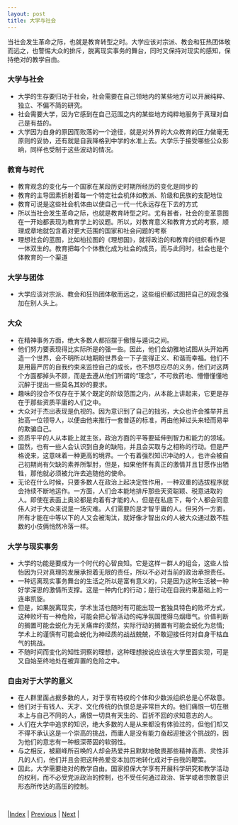 ```yaml
---
layout: post
title: 大学与社会
---
```


当社会发生革命之际，也就是教育转型之时。大学应该对宗派、教会和狂热团体敬而远之，也警惕大众的排斥，脱离现实事务的舞台，同时又保持对现实的感知，保持绝对的教学自由。

### 大学与社会
- 大学的生存要归功于社会，社会需要在自己领地内的某些地方可以开展纯粹、独立、不偏不简的研究。
- 社会需要大学，因为它感到在自己范围之内的某些地方纯粹地服务于真理对自己是有益的。
- 大学因为自身的原因而败落的一个途径，就是对外界的大众教育的压力做毫无原则的妥协，还有就是自我降格到中学的水准上去。大学乐于接受哪些公众影晌，同样也受制于这些波动的情况。

### 教育与时代
- 教育观念的变化与一个国家在某段历史时期所经历的变化是同步的
- 教育的主导因素折射着每一个特定社会机体如教派、阶级和民族的支配地位
- 教育可说是这些社会机体由以使自己一代一代永远存在下去的方式
- 所以当社会发生革命之际，也就是教育转型之时。尤有甚者，社会的变革意图在一开始都表现为教育学上的议题。所以，对教育意义和教育方式的考察，顺理成章地就包含着对更大范围的国家和社会问题的考察
- 理想社会的蓝图，比如柏拉图的《理想国》，就将政治的和教育的组织看作是一体双生的。教育把每个个体教化成为社会的成员，而与此同时，社会也是个体教育的一个渠道

### 大学与团体
- 大学应该对宗派、教会和狂热团体敬而远之，这些组织都试图把自己的观念强加在别人头上。

### 大众

- 在精神事务方面，绝大多数人都招摆于傲慢与遁词之间。
- 他们努力要表现得比实际所是的强一些。因此，他们会幼雅地试图从头开始再造一个世界，会不明所以地期盼世界会一下子变得正义、和谐而幸福。他们不是用最严厉的自我约束来监控自己的成长，也不想尽应尽的义务，他们对这两个方面都掉头不顾，而是去遵从他们所谓的“理念”，不可救药地、懵懵懂懂地沉醉于提出一些莫名其妙的要求。
- 趣味的投合不仅存在于某个既定的阶级范围之内，从本能上讲起来，它更是存在于那些资质平庸的人们之中。
- 大众对于杰出表现是仇视的。因为意识到了自己的拙劣，大众也许会推举并且抬高一位领导人，以便由他来推行一套普适的标准，再由他掉过头来轻而易举的欺骗自己。
- 资质平平的人从本能上就主张，政治方面的平等要延伸到智力和能力的领域。
- 固然，也有一些人会认识到自身的缺陷，并且会买取与之相称的行动。但是严格说来，这意味着一种更高的境界。一个有着强烈知识冲动的人，也许会被自己初期尚有欠缺的素养所掣肘，但是，如果他怀有真正的激情并且甘愿作出牺牲，那他就必须被允许去追随他的使命。
- 无论在什么时候，只要多数人在政治上起决定性作用，一种双重的选拔程序就会持续不断地运作。一方面，人们会本能地排斥那些天资聪颖、税意进取的人。即使在表面上奥论都是向着有才能的人，但是在私底下，每个人都会同意伟人对于大众来说是一场灾难。人们需要的是才智乎庸的人。但另外一方面，所有才能在中等以下的人又会被淘汰，就好像才智出众的人被大众通过数不胜数的小伎俩悄然冷落一样。

### 大学与现实事务
- 大学的功能是要成为一个时代的心智良知。它是这样一群人的组合，这些人恰怡因为只对真理的发展承担着无限的责任，所以不必对当前的政治承担责任。
- 一种远离现实事务舞台的生活之所以是富有意义的，只是因为这种生活被一种好学深思的激情所支撑。这是一种内化的行动；是行动在自我约束基础上的一连串凯旋。
- 但是，如果脱离现实，学术生活也随时有可能出现一套独具特色的败坏方式，这种败坏有一种危险，可能会把心智活动的纯净氛国搅得乌烟瘴气。价值判断的搁置可能会蜕化为无关痛痒的漠然，实际行动的搁置有可能会蜕化为怠情;学术上的谨慎有可能会蜕化为神经质的战战兢兢，不敢迎接任何对自身干枯血气的挑战。
- 不随时间而变化的知性洞察的理想，这种理想按说应该在大学里面实现，可是又自始至终地处在被弃置的危险之中。

### 自由对于大学的意义
- 在人群里面占据多数的人，对于享有特权的个体和少数派组织总是心怀敌意。
- 他们对于有钱人、天才、文化传统的仇恨总是非常巨大的。他们痛恨一切在根本上与自己不同的人，痛恨一切具有天生的、百折不回的求知意志的人。
- 人们在大学中追求的知识，绝大多数的人是从来都没有体验过的，但他们却又不得不承认这是一个崇高的挑战，而庸人是没有能力奋起迎接这个挑战的，因为他们的意志有一种根深蒂固的软弱性。
- 与之相反，被巅峰所召唤的人却会热爱并且默默地敬畏那些精神高贵、灵性非凡的人们，他们并且会把这种热爱变本加厉地转化成对于自我的鞭策。
- 因此，大学需要绝对的教学自由。国家担保大学享有开展科学研究和教学活动的权利，而不必受党派政治的控制，也不受任何通过政治、哲学或者宗教意识形态所传达的高压的控制。


<br/>

|[Index](./) | [Previous](3-3-country) | [Next](5-summary)  |
